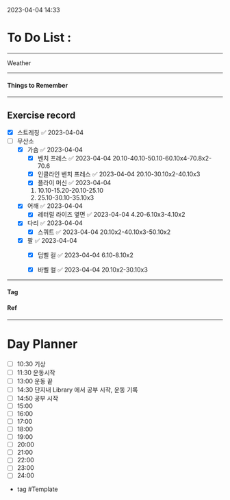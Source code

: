 2023-04-04 14:33

# To Do List :



---

Weather

---

#### Things to Remember

---

## Exercise record

- [x] 스트레칭 ✅ 2023-04-04
- [ ] 무산소
	- [x] 가슴 ✅ 2023-04-04
		- [x] 벤치 프레스 ✅ 2023-04-04
		20.10-40.10-50.10-60.10x4-70.8x2-70.6
		- [x] 인클라인 벤치 프레스 ✅ 2023-04-04
		20.10-30.10x2-40.10x3
		- [x] 플라이 머신 ✅ 2023-04-04
		1. 10.10-15.20-20.10-25.10
		2. 25.10-30.10-35.10x3
	- [x] 어깨 ✅ 2023-04-04
		- [x] 레터럴 라이즈 옆면 ✅ 2023-04-04
		4.20-6.10x3-4.10x2
	- [x] 다리 ✅ 2023-04-04
		- [x] 스쿼트 ✅ 2023-04-04
		20.10x2-40.10x3-50.10x2
	- [x] 팔 ✅ 2023-04-04
		- [x] 덤벨 컬 ✅ 2023-04-04
		6.10-8.10x2
		- [x] 바벨 컬 ✅ 2023-04-04
		20.10x2-30.10x3


---

#### Tag

#### Ref

---

# Day Planner

- [ ] 10:30 기상
- [ ] 11:30 운동시작
- [ ] 13:00 운동 끝
- [ ] 14:30 단지내 Library 에서 공부 시작, 운동 기록
- [ ] 14:50 공부 시작
- [ ] 15:00 
- [ ] 16:00 
- [ ] 17:00 
- [ ] 18:00 
- [ ] 19:00 
- [ ] 20:00 
- [ ] 21:00 
- [ ] 22:00 
- [ ] 23:00 
- [ ] 24:00 

- tag
#Template